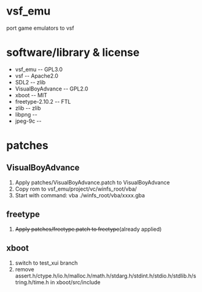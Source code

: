 # vsf_emu
port game emulators to vsf

# software/library & license
* vsf_emu -- GPL3.0
* vsf -- Apache2.0
* SDL2 -- zlib
* VisualBoyAdvance -- GPL2.0
* xboot -- MIT
* freetype-2.10.2 -- FTL
* zlib -- zlib
* libpng -- 
* jpeg-9c -- 

# patches

## VisualBoyAdvance
1. Apply patches/VisualBoyAdvance.patch to VisualBoyAdvance
2. Copy rom to vsf_emu/project/vc/winfs_root/vba/
3. Start with command: vba ./winfs_root/vba/xxxx.gba

## freetype
1. ~~Apply patches/freetype.patch to freetype~~(already applied)

## xboot
1. switch to test_xui branch
2. remove assert.h/ctype.h/io.h/malloc.h/math.h/stdarg.h/stdint.h/stdio.h/stdlib.h/string.h/time.h in xboot/src/include
